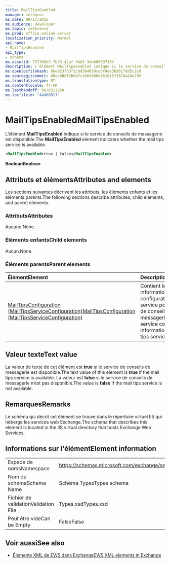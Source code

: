 ```yaml
---
title: MailTipsEnabled
manager: sethgros
ms.date: 09/17/2015
ms.audience: Developer
ms.topic: reference
ms.prod: office-online-server
localization_priority: Normal
api_name:
- MailTipsEnabled
api_type:
- schema
ms.assetid: 737388b3-7b73-42af-94d3-3dbb0659718f
description: L’élément MailTipsEnabled indique si le service de conseils de messagerie est disponible.
ms.openlocfilehash: 6be923733f1cbd584010ce5f8ee5b96178d5c2c0
ms.sourcegitcommit: 88ec988f2bb67c1866d06b361615f3674a24e795
ms.translationtype: MT
ms.contentlocale: fr-FR
ms.lasthandoff: 06/03/2020
ms.locfileid: "44468011"
---
```

# <a name="mailtipsenabled"></a><span data-ttu-id="b263b-103">MailTipsEnabled</span><span class="sxs-lookup"><span data-stu-id="b263b-103">MailTipsEnabled</span></span>

<span data-ttu-id="b263b-104">L’élément **MailTipsEnabled** indique si le service de conseils de messagerie est disponible.</span><span class="sxs-lookup"><span data-stu-id="b263b-104">The **MailTipsEnabled** element indicates whether the mail tips service is available.</span></span> 
  
```xml
<MailTipsEnabled>true | false</MailTipsEnabled>
```

 <span data-ttu-id="b263b-105">**Boolean**</span><span class="sxs-lookup"><span data-stu-id="b263b-105">**Boolean**</span></span>
## <a name="attributes-and-elements"></a><span data-ttu-id="b263b-106">Attributs et éléments</span><span class="sxs-lookup"><span data-stu-id="b263b-106">Attributes and elements</span></span>

<span data-ttu-id="b263b-107">Les sections suivantes décrivent les attributs, les éléments enfants et les éléments parents.</span><span class="sxs-lookup"><span data-stu-id="b263b-107">The following sections describe attributes, child elements, and parent elements.</span></span>
  
### <a name="attributes"></a><span data-ttu-id="b263b-108">Attributs</span><span class="sxs-lookup"><span data-stu-id="b263b-108">Attributes</span></span>

<span data-ttu-id="b263b-109">Aucune.</span><span class="sxs-lookup"><span data-stu-id="b263b-109">None.</span></span>
  
### <a name="child-elements"></a><span data-ttu-id="b263b-110">Éléments enfants</span><span class="sxs-lookup"><span data-stu-id="b263b-110">Child elements</span></span>

<span data-ttu-id="b263b-111">Aucun.</span><span class="sxs-lookup"><span data-stu-id="b263b-111">None.</span></span>
  
### <a name="parent-elements"></a><span data-ttu-id="b263b-112">Éléments parents</span><span class="sxs-lookup"><span data-stu-id="b263b-112">Parent elements</span></span>

|<span data-ttu-id="b263b-113">**Élément**</span><span class="sxs-lookup"><span data-stu-id="b263b-113">**Element**</span></span>|<span data-ttu-id="b263b-114">**Description**</span><span class="sxs-lookup"><span data-stu-id="b263b-114">**Description**</span></span>|
|:-----|:-----|
|[<span data-ttu-id="b263b-115">MailTipsConfiguration (MailTipsServiceConfiguration)</span><span class="sxs-lookup"><span data-stu-id="b263b-115">MailTipsConfiguration (MailTipsServiceConfiguration)</span></span>](mailtipsconfiguration-mailtipsserviceconfiguration.md) <br/> |<span data-ttu-id="b263b-116">Contient les informations de configuration de service pour le service de conseils de messagerie.</span><span class="sxs-lookup"><span data-stu-id="b263b-116">Contains service configuration information for the mail tips service.</span></span>  <br/> |
   
## <a name="text-value"></a><span data-ttu-id="b263b-117">Valeur texte</span><span class="sxs-lookup"><span data-stu-id="b263b-117">Text value</span></span>

<span data-ttu-id="b263b-118">La valeur de texte de cet élément est **true** si le service de conseils de messagerie est disponible.</span><span class="sxs-lookup"><span data-stu-id="b263b-118">The text value of this element is **true** if the mail tips service is available.</span></span> <span data-ttu-id="b263b-119">La valeur est **false** si le service de conseils de messagerie n’est pas disponible.</span><span class="sxs-lookup"><span data-stu-id="b263b-119">The value is **false** if the mail tips service is not available.</span></span> 
  
## <a name="remarks"></a><span data-ttu-id="b263b-120">Remarques</span><span class="sxs-lookup"><span data-stu-id="b263b-120">Remarks</span></span>

<span data-ttu-id="b263b-121">Le schéma qui décrit cet élément se trouve dans le répertoire virtuel IIS qui héberge les services web Exchange.</span><span class="sxs-lookup"><span data-stu-id="b263b-121">The schema that describes this element is located in the IIS virtual directory that hosts Exchange Web Services.</span></span>
  
## <a name="element-information"></a><span data-ttu-id="b263b-122">Informations sur l'élément</span><span class="sxs-lookup"><span data-stu-id="b263b-122">Element information</span></span>

|||
|:-----|:-----|
|<span data-ttu-id="b263b-123">Espace de noms</span><span class="sxs-lookup"><span data-stu-id="b263b-123">Namespace</span></span>  <br/> |https://schemas.microsoft.com/exchange/services/2006/types  <br/> |
|<span data-ttu-id="b263b-124">Nom du schéma</span><span class="sxs-lookup"><span data-stu-id="b263b-124">Schema Name</span></span>  <br/> |<span data-ttu-id="b263b-125">Schéma Types</span><span class="sxs-lookup"><span data-stu-id="b263b-125">Types schema</span></span>  <br/> |
|<span data-ttu-id="b263b-126">Fichier de validation</span><span class="sxs-lookup"><span data-stu-id="b263b-126">Validation File</span></span>  <br/> |<span data-ttu-id="b263b-127">Types.xsd</span><span class="sxs-lookup"><span data-stu-id="b263b-127">Types.xsd</span></span>  <br/> |
|<span data-ttu-id="b263b-128">Peut être vide</span><span class="sxs-lookup"><span data-stu-id="b263b-128">Can be Empty</span></span>  <br/> |<span data-ttu-id="b263b-129">False</span><span class="sxs-lookup"><span data-stu-id="b263b-129">False</span></span>  <br/> |
   
## <a name="see-also"></a><span data-ttu-id="b263b-130">Voir aussi</span><span class="sxs-lookup"><span data-stu-id="b263b-130">See also</span></span>



- [<span data-ttu-id="b263b-131">Éléments XML de EWS dans Exchange</span><span class="sxs-lookup"><span data-stu-id="b263b-131">EWS XML elements in Exchange</span></span>](ews-xml-elements-in-exchange.md)


